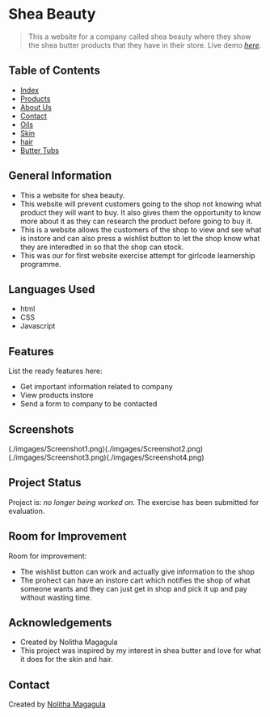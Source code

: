 # Shea Beauty
> This a website for a company called shea beauty where they show the shea butter products that they have in their store. 
> Live demo [_here_](https://). <!-- If you have the project hosted somewhere, include the link here. -->

## Table of Contents
* [Index](index.html)
* [Products](products.html)
* [About Us](about.html)
* [Contact](contact.html)
* [Oils](oils.html)
* [Skin](skin.html)
* [hair](hair.html)
* [Butter Tubs](tubs.html)



## General Information
- This a website for shea beauty.
- This website will prevent customers going to the shop not knowing what product they will want to buy. It also gives them the opportunity to know more about it 
as they can research the product before going to buy it.
- This is a website allows the customers of the shop to view and see what is instore and can also press a wishlist button to let the shop know what they 
are interedted in so that the shop can stock.
- This was our for first website exercise attempt for girlcode learnership programme.



## Languages Used
- html
- CSS
- Javascript


## Features
List the ready features here:
- Get important information related to company 
- View products instore
- Send a form to company to be contacted


## Screenshots
(./imgages/Screenshot1.png)(./imgages/Screenshot2.png)(./imgages/Screenshot3.png)(./imgages/Screenshot4.png)


## Project Status
Project is: _no longer being worked on_. The exercise has been submitted for evaluation.


## Room for Improvement

Room for improvement:
- The wishlist button can work and actually give information to the shop
- The prohect can have an instore cart which notifies the shop of what someone wants and they can just get in shop and pick it up and pay without wasting time.


## Acknowledgements
- Created by Nolitha Magagula
- This project was inspired by my interest in shea butter and love for what it does for the skin and hair.


## Contact
Created by [Nolitha Magagula](nolithaprincess@gmail.com)

